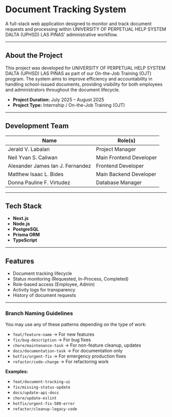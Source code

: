 # Document Tracking System

A full-stack web application designed to monitor and track document requests and processing within UNIVERSITY OF PERPETUAL HELP SYSTEM DALTA (UPHSD) LAS PIÑAS' administrative workflow.

---  

## About the Project
This project was developed for UNIVERSITY OF PERPETUAL HELP SYSTEM DALTA (UPHSD) LAS PIÑAS as part of our On-the-Job Training (OJT) program. The system aims to improve efficiency and accountability in handling school-issued documents, providing visibility for both employees and administrators throughout the document lifecycle.

- **Project Duration:** July 2025 – August 2025
- **Project Type:** Internship / On-the-Job Training (OJT)

---

## Development Team

| Name                             | Role(s)                                              |
|----------------------------------|------------------------------------------------------|
| Jerald V. Labalan                | Project Manager | Full-Stack Developer               |
| Neil Yvan S. Caliwan             | Main Frontend Developer                              |
| Alexander James Ian J. Fernandez | Frontend Developer                                   |
| Matthew Isaac L. Bides           | Main Backend Developer                               |
| Donna Pauline F. Virtudez        | Database Manager | Backend Developer | Documentation |

---

## Tech Stack
- **Next.js** 
- **Node.js**
- **PostgreSQL**
- **Prisma ORM**
- **TypeScript**

---

## Features
- Document tracking lifecycle
- Status monitoring (Requested, In-Process, Completed)
- Role-based access (Employee, Admin)
- Activity logs for transparency
- History of document requests

---

### Branch Naming Guidelines

You may use any of these patterns depending on the type of work:

- `feat/feature-name`       → For new features
- `fix/bug-description`     → For bug fixes
- `chore/maintenance-task`  → For non-feature cleanup, updates
- `docs/documentation-task` → For documentation only
- `hotfix/urgent-fix`       → For emergency production fixes
- `refactor/code-change`    → For refactoring work

**Examples:**
- `feat/document-tracking-ui`
- `fix/missing-status-update`
- `docs/update-api-docs`
- `chore/update-eslint`
- `hotfix/urgent-fix-500-error`
- `refactor/cleanup-legacy-code`
